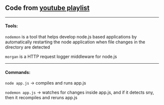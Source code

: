 ## Code from [youtube playlist](https://www.youtube.com/watch?v=F7NVpxxmmgM&list=PL0dzCUj1L5JE4w_OctDGyZOhML6OtJSqR)

---
#### Tools: 

`nodemon` is a tool that helps develop node.js based applications by automatically restarting the node application when file changes in the directory are detected

`morgan` is a HTTP request logger middleware for node.js

---

#### Commands: 

`node app.js` -> compiles and runs app.js

`nodemon app.js` -> watches for changes inside app.js, and if it detects sny, then it recompiles and reruns app.js


